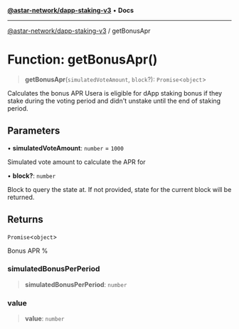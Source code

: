 [**@astar-network/dapp-staking-v3**](../README.md) • **Docs**

***

[@astar-network/dapp-staking-v3](../globals.md) / getBonusApr

# Function: getBonusApr()

> **getBonusApr**(`simulatedVoteAmount`, `block`?): `Promise`\<`object`\>

Calculates the bonus APR
Usera is eligible for dApp staking bonus if they stake during the voting period and didn't unstake until the end of staking period.

## Parameters

• **simulatedVoteAmount**: `number` = `1000`

Simulated vote amount to calculate the APR for

• **block?**: `number`

Block to query the state at. If not provided, state for the current block will be returned.

## Returns

`Promise`\<`object`\>

Bonus APR %

### simulatedBonusPerPeriod

> **simulatedBonusPerPeriod**: `number`

### value

> **value**: `number`
